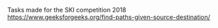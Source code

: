 Tasks made for the SKI competition 2018
https://www.geeksforgeeks.org/find-paths-given-source-destination/
